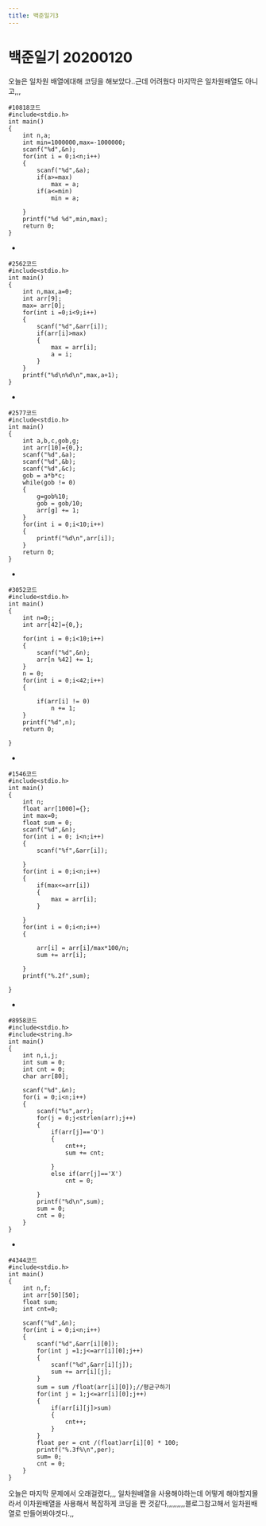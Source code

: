 ```yaml
---
title: 백준일기3
---
```

# 백준일기 20200120

오늘은 일차원 배열에대해 코딩을 해보았다..근데 어려웠다 마지막은 일차원배열도 아니고,,,

    #10818코드
    #include<stdio.h>
    int main()
    {
	    int n,a;
	    int min=1000000,max=-1000000;
	    scanf("%d",&n);
	    for(int i = 0;i<n;i++)
	    {
		    scanf("%d",&a);
		    if(a>=max)
			    max = a;
		    if(a<=min)
			    min = a;
		
	    }
	    printf("%d %d",min,max);
        return 0;
    }
-

    #2562코드
    #include<stdio.h>
    int main()
    {
	    int n,max,a=0;
	    int arr[9];
	    max= arr[0];
	    for(int i =0;i<9;i++)
	    {
		    scanf("%d",&arr[i]);
		    if(arr[i]>max)
		    {
			    max = arr[i];
			    a = i;
		    }
        }
	    printf("%d\n%d\n",max,a+1);	
    }
-

    #2577코드
    #include<stdio.h>
    int main()
    {
	    int a,b,c,gob,g;
	    int arr[10]={0,};
	    scanf("%d",&a);
	    scanf("%d",&b);
	    scanf("%d",&c);
	    gob = a*b*c;
	    while(gob != 0)
	    {
		    g=gob%10;
		    gob = gob/10;
		    arr[g] += 1;
	    }
	    for(int i = 0;i<10;i++)
	    {
		    printf("%d\n",arr[i]);
	    }
	    return 0;
    }
-

    #3052코드
    #include<stdio.h>
    int main()
    {
	    int n=0;;
	    int arr[42]={0,};
	
	    for(int i = 0;i<10;i++)
	    {
		    scanf("%d",&n);
		    arr[n %42] += 1;
	    }
	    n = 0;
	    for(int i = 0;i<42;i++)
	    {
		
		    if(arr[i] != 0)
			    n += 1;
	    }
	    printf("%d",n);
	    return 0;
	
    }
-

    #1546코드
    #include<stdio.h>
    int main()
    {
	    int n;
	    float arr[1000]={};
	    int max=0;
	    float sum = 0;
	    scanf("%d",&n);
	    for(int i = 0; i<n;i++)
	    {
		    scanf("%f",&arr[i]);
	
	    }
	    for(int i = 0;i<n;i++)
	    {
		    if(max<=arr[i])
		    {
			    max = arr[i];
		    }
		
	    }
	    for(int i = 0;i<n;i++)
	    {

		    arr[i] = arr[i]/max*100/n;
		    sum += arr[i];
		
	    }
	    printf("%.2f",sum);

    }
-

    #8958코드
    #include<stdio.h>
    #include<string.h>
    int main()
    {
	    int n,i,j;
	    int sum = 0;
	    int cnt = 0;
	    char arr[80];
	
	    scanf("%d",&n);
	    for(i = 0;i<n;i++)
	    {
		    scanf("%s",arr);
		    for(j = 0;j<strlen(arr);j++)
		    {
			    if(arr[j]=='O')
			    {
				    cnt++;
				    sum += cnt;
				
			    }
			    else if(arr[j]=='X')
				    cnt = 0;
			
		    }
		    printf("%d\n",sum);
		    sum = 0;
		    cnt = 0;
	    }
    }
-

    #4344코드
    #include<stdio.h>
    int main()
    {
	    int n,f;
	    int arr[50][50];
	    float sum;
	    int cnt=0;
	
	    scanf("%d",&n);
	    for(int i = 0;i<n;i++)
	    {
		    scanf("%d",&arr[i][0]);
		    for(int j =1;j<=arr[i][0];j++)
		    {
			    scanf("%d",&arr[i][j]);
			    sum += arr[i][j];
		    }
		    sum = sum /float(arr[i][0]);//평균구하기
		    for(int j = 1;j<=arr[i][0];j++)
		    {
			    if(arr[i][j]>sum)
			    {
				    cnt++;
			    }
		    }
		    float per = cnt /(float)arr[i][0] * 100;
		    printf("%.3f%\n",per);
		    sum= 0;
		    cnt = 0;
	    }
    }

오늘은 마지막 문제에서 오래걸렸다,,, 일차원배열을 사용해야하는데 어떻게 해야할지몰라서 이차원배열을 사용해서 복잡하게 코딩을 짠 것같다,,,,,,,,,블로그참고해서 일차원배열로 만들어봐야겟다.,,
